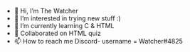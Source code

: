 - 👋 Hi, I’m The Watcher
- 👀 I’m interested in trying new stuff :)
- 🌱 I’m currently learning C & HTML
- 💞️ Collaborated on HTML quiz
- 📫 How to reach me Discord- username = Watcher#4825

<!---
Watcher4825/Watcher4825 is a ✨ special ✨ repository because its `README.md` (this file) appears on your GitHub profile.
You can click the Preview link to take a look at your changes.
--->
